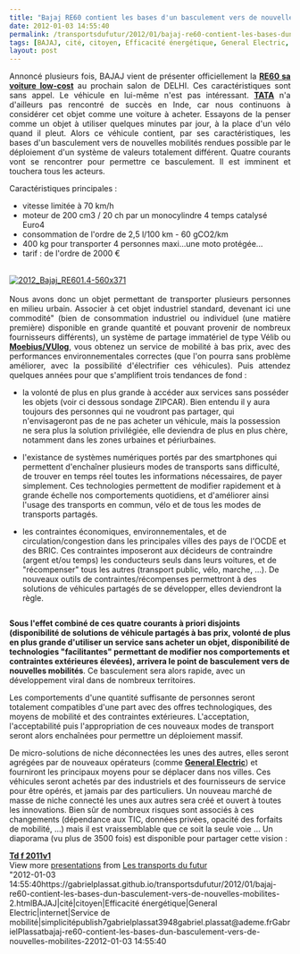 ```yaml
---
title: "Bajaj RE60 contient les bases d'un basculement vers de nouvelles mobilités"
date: 2012-01-03 14:55:40
permalink: /transportsdufutur/2012/01/bajaj-re60-contient-les-bases-dun-basculement-vers-de-nouvelles-mobilites-2.html
tags: [BAJAJ, cité, citoyen, Efficacité énergétique, General Electric, internet, Service de mobilité, simplicité]
layout: post
---
```


<p style="text-align: justify">Annoncé plusieurs fois, BAJAJ vient de présenter officiellement la <strong><a href="http://motoroids.com/news/bajaj-auto-reveals-its-small-car-in-delhi-calls-it-the-re60.html" target="_blank">RE60 sa voiture low-cost</a></strong> au prochain salon de DELHI. Ces caractéristiques sont sans appel. Le véhicule en lui-même n'est pas intéressant. <a href="https://gabrielplassat.github.io/transportsdufutur/2009/11/tata-bajaj-vehicules-low-cost-craintes-ou-opportunites.html" target="_blank"><strong>TATA</strong></a> n'a d'ailleurs pas rencontré de succès en Inde, car nous continuons à considérer cet objet comme une voiture à acheter. Essayons de la penser comme un objet à utiliser quelques minutes par jour, à la place d'un vélo quand il pleut. Alors ce véhicule contient, par ses caractéristiques, les bases d'un basculement vers de nouvelles mobilités rendues possible par le déploiement d'un système de valeurs totalement différent. Quatre courants vont se rencontrer pour permettre ce basculement. Il est imminent et touchera tous les acteurs.</p>   <!--more-->   <p style="text-align: justify">Caractéristiques principales :</p> <ul> <li>vitesse limitée à 70 km/h</li> <li>moteur de 200 cm3 / 20 ch par un monocylindre 4 temps catalysé Euro4</li> <li>consommation de l'ordre de 2,5 l/100 km - 60 gCO2/km</li> <li>400 kg pour transporter 4 personnes maxi...une moto protégée...</li> <li>tarif : de l'ordre de 2000 €</li> </ul> <p style="text-align: justify"><br /> <a href="https://gabrielplassat.github.io/transportsdufutur/wp-content/uploads/sites/6/old/6a0120a66d2ad4970b01675fe5d551970b-800wi.jpg" rel="lightbox"><img alt="2012_Bajaj_RE601.4-560x371" class="asset  asset-image at-xid-6a0120a66d2ad4970b01675fe5d551970b" src="/wp-content/uploads/sites/6/old/6a0120a66d2ad4970b01675fe5d551970b-320wi.jpg" style="margin-left: auto;margin-right: auto" title="2012_Bajaj_RE601.4-560x371" /></a><br /><br />Nous avons donc un objet permettant de transporter plusieurs personnes en milieu urbain. Associer à cet objet industriel standard, devenant ici une commodité" (bien de consommation industriel ou individuel (une matière première)  disponible en grande quantité et pouvant provenir de nombreux  fournisseurs différents), un système de partage immatériel de type Vélib ou <a href=""http://www.imoebius.com/"" target=""_self""><strong>Moebius/VUlog</strong></a>, vous obtenez un service de mobilité à bas prix, avec des performances environnementales correctes (que l'on pourra sans problème améliorer, avec la possibilité d'électrifier ces véhicules). Puis attendez quelques années pour que s'amplifient trois tendances de fond :</p> <ul> <li>la volonté de plus en plus grande à accéder aux services sans posséder les objets (voir ci dessous sondage ZIPCAR). Bien entendu il y aura toujours des personnes qui ne voudront pas partager, qui n'envisageront pas de ne pas acheter un véhicule, mais la possession ne sera plus la solution privilégiée, elle deviendra de plus en plus chère, notamment dans les zones urbaines et périurbaines.</li> </ul> <ul style=""text-align: justify""> <li>l'existance de systèmes numériques portés par des smartphones qui permettent d'enchaîner plusieurs modes de transports sans difficulté, de trouver en temps réel toutes les informations nécessaires, de payer simplement. Ces technologies permettent de modifier rapidement et à grande échelle nos comportements quotidiens, et d'améliorer ainsi l'usage des transports en commun, vélo et de tous les modes de transports partagés.</li> </ul> <ul> <li>les contraintes économiques, environnementales, et de circulation/congestion dans les principales villes des pays de l'OCDE et des BRIC. Ces contraintes imposeront aux décideurs de contraindre (argent et/ou temps) les conducteurs seuls dans leurs voitures, et de "récompenser" tous les autres (transport public, vélo, marche, ...). De nouveaux outils de contraintes/récompenses permettront à des solutions de véhicules partagés de se développer, elles deviendront la règle.</li> </ul> <p><a href="https://gabrielplassat.github.io/transportsdufutur/wp-content/uploads/sites/6/old/6a0120a66d2ad4970b01675fe5d219970b-800wi.jpg"" rel=""lightbox""><img alt=""Zipcar"" class=""asset  asset-image at-xid-6a0120a66d2ad4970b01675fe5d219970b"" src=""/wp-content/uploads/sites/6/old/6a0120a66d2ad4970b01675fe5d219970b-320wi.jpg"" style=""margin-left: automargin-right: auto"" title=""Zipcar"" /></a></p> <p style=""text-align: justify""><strong>Sous l'effet combiné de ces quatre courants à priori disjoints (disponibilité de solutions de véhicule partagés à bas prix, volonté de plus en plus grande d'utiliser un service sans acheter un objet, disponibilité de technologies "facilitantes" permettant de modifier nos comportements et contraintes extérieures élevées), arrivera le point de basculement vers de nouvelles mobilités</strong>. Ce basculement sera alors rapide, avec un développement viral dans de nombreux territoires.</p> <p style=""text-align: justify"">Les comportements d'une quantité suffisante de personnes seront totalement compatibles d'une part avec des offres technologiques, des moyens de mobilité et des contraintes extérieures. L'acceptation, l'acceptabilité puis l'appropriation de ces nouveaux modes de transport seront alors enchaînées pour permettre un déploiement massif.</p> <p style=""text-align: justify"">De micro-solutions de niche déconnectées les unes des autres, elles seront agrégées par de nouveaux opérateurs (comme <a href="https://gabrielplassat.github.io/transportsdufutur/2010/11/general-electric-se-prepare-a-devenir-le-leader-mondial-en-matiere-de-mobilite-electrique.html"" target=""_blank""><strong>General Electric</strong></a>) et fourniront les principaux moyens pour se déplacer dans nos villes. Ces véhicules seront achetés par des industriels et des fournisseurs de service pour être opérés, et jamais par des particuliers. Un nouveau marché de masse de niche connecté les unes aux autres sera créé et ouvert à toutes les innovations. Bien sûr de nombreux risques sont associés à ces changements (dépendance aux TIC, données privées, opacité des forfaits de mobilité, ...) mais il est vraissemblable que ce soit la seule voie ... Un diaporama (vu plus de 3500 fois) est disponible pour partager cette vision :</p> <div id=""__ss_9861651"" style=""width: 425px""><strong style=""margin: 12px 0 4px""><a href=""http://www.slideshare.net/transportsdufutur/td-f-2011v1"" target=""_blank"" title=""Td f 2011v1"">Td f 2011v1</a></strong>  <div style=""padding: 5px 0 12px"">View more <a href=""http://www.slideshare.net/"" target=""_blank"">presentations</a> from <a href=""http://www.slideshare.net/transportsdufutur"" target=""_blank"">Les transports du futur</a></div> </div>"2012-01-03 14:55:40https://gabrielplassat.github.io/transportsdufutur/2012/01/bajaj-re60-contient-les-bases-dun-basculement-vers-de-nouvelles-mobilites-2.htmlBAJAJ|cité|citoyen|Efficacité énergétique|General Electric|internet|Service de mobilité|simplicitépublish7gabrielplassat3948gabriel.plassat@ademe.frGabrielPlassatbajaj-re60-contient-les-bases-dun-basculement-vers-de-nouvelles-mobilites-22012-01-03 14:55:40
